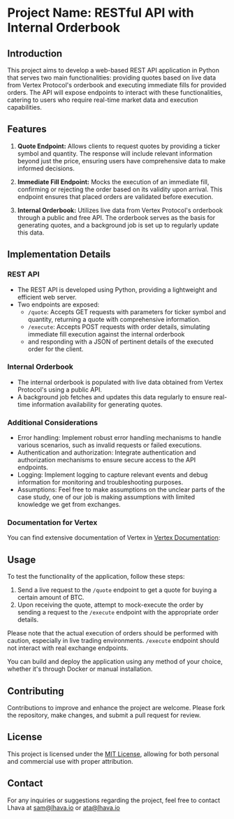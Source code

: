 # Project Name: RESTful API with Internal Orderbook

## Introduction

This project aims to develop a web-based REST API application in Python that serves two main functionalities: 
providing quotes based on live data from Vertex Protocol's orderbook and executing immediate fills for provided orders. 
The API will expose endpoints to interact with these functionalities, catering to users who require real-time market data and execution capabilities.

## Features

1. **Quote Endpoint:** Allows clients to request quotes by providing a ticker symbol and quantity. 
The response will include relevant information beyond just the price, 
ensuring users have comprehensive data to make informed decisions.

2. **Immediate Fill Endpoint:** Mocks the execution of an immediate fill, 
confirming or rejecting the order based on its validity upon arrival. 
This endpoint ensures that placed orders are validated before execution.

3. **Internal Orderbook:** Utilizes live data from Vertex Protocol's orderbook through a public and free API. 
The orderbook serves as the basis for generating quotes, and a background job is set up to regularly update this data.

## Implementation Details

### REST API

- The REST API is developed using Python, providing a lightweight and efficient web server.
- Two endpoints are exposed:
  - `/quote`: Accepts GET requests with parameters for ticker symbol and quantity, returning a quote with comprehensive information.
  - `/execute`: Accepts POST requests with order details, simulating immediate fill execution against the internal orderbook 
  - and responding with a JSON of pertinent details of the executed order for the client.

### Internal Orderbook

- The internal orderbook is populated with live data obtained from Vertex Protocol's using a public API.
- A background job fetches and updates this data regularly to ensure real-time information availability for generating quotes.

### Additional Considerations

- Error handling: Implement robust error handling mechanisms to handle various scenarios, such as invalid requests or failed executions.
- Authentication and authorization: Integrate authentication and authorization mechanisms to ensure secure access to the API endpoints.
- Logging: Implement logging to capture relevant events and debug information for monitoring and troubleshooting purposes.
- Assumptions: Feel free to make assumptions on the unclear parts of the case study, one of our job is making assumptions with limited knowledge we get from exchanges.

### Documentation for Vertex

You can find extensive documentation of Vertex in [Vertex Documentation](https://docs.vertexprotocol.com/developer-resources/api):

## Usage

To test the functionality of the application, follow these steps:

1. Send a live request to the `/quote` endpoint to get a quote for buying a certain amount of BTC.
2. Upon receiving the quote, attempt to mock-execute the order by sending a request to the `/execute` endpoint with the appropriate order details.

Please note that the actual execution of orders should be performed with caution, especially in live trading environments.
`/execute` endpoint should not interact with real exchange endpoints.

You can build and deploy the application using any method of your choice, whether it's through Docker or manual installation.

## Contributing

Contributions to improve and enhance the project are welcome. Please fork the repository, make changes, and submit a pull request for review.

## License

This project is licensed under the [MIT License](LICENSE), allowing for both personal and commercial use with proper attribution.

## Contact

For any inquiries or suggestions regarding the project, feel free to contact Lhava at sam@lhava.io or ata@lhava.io

